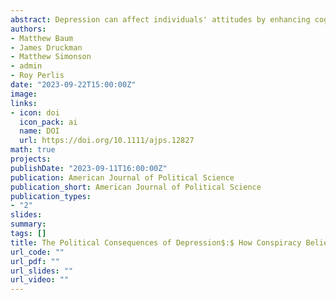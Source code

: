 ```yaml
---
abstract: Depression can affect individuals' attitudes by enhancing cognitive biases and altering perceptions of control. We investigate the relationship between depressive symptoms and Americans' attitudes regarding domestic extremist violence. We develop a theory that suggests the association between depression and support for political violence depends on conspiracy beliefs, participatory inclinations, and their combination. We test our theory using a two-wave national survey panel from November 2020 and January 2021. We find that among those who hold conspiracy beliefs and/or have participatory inclinations, depression is positively associated with support for election violence and the January 6 Capitol riots. The participatory inclination dynamic is particularly strong for men. Our findings reveal how the intersection of two concerning features of American society—poor mental health and conspiratorial beliefs—strongly relate to another feature$:$ support for political violence. The results also make clear that interventions aimed at addressing depression can potentially have substantial political consequences.
authors:
- Matthew Baum
- James Druckman
- Matthew Simonson
- admin
- Roy Perlis
date: "2023-09-22T15:00:00Z"
image:
links:
- icon: doi
  icon_pack: ai
  name: DOI
  url: https://doi.org/10.1111/ajps.12827
math: true
projects:
publishDate: "2023-09-11T16:00:00Z"
publication: American Journal of Political Science
publication_short: American Journal of Political Science
publication_types:
- "2"
slides: 
summary: 
tags: []
title: The Political Consequences of Depression$:$ How Conspiracy Beliefs, Participatory Inclinations, and Depression Affect Support for Political Violence
url_code: ""
url_pdf: ""
url_slides: ""
url_video: ""
---
```


